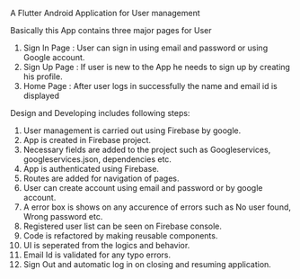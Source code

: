 A Flutter Android Application for User management 

Basically this App contains three major pages for User
1. Sign In Page : User can sign in using email and password or using Google account.
2. Sign Up Page : If user is new to the App he needs to sign up by creating his profile.
3. Home Page : After user logs in successfully the name and email id is displayed


Design and Developing includes following steps:

1. User management is carried out using Firebase by google.
2. App is created in Firebase project.
3. Necessary fields are added to the project such as Googleservices, googleservices.json, dependencies etc.
4. App is authenticated using Firebase.
5. Routes are added for navigation of pages.
6. User can create account using email and password or by google account.
7. A error box is shows on any accurence of errors such as No user found, Wrong password etc.
8. Registered user list can be seen on Firebase console.
9. Code is refactored by making reusable components.
10. UI is seperated from the logics and behavior.
11. Email Id is validated for any typo errors.
12. Sign Out and automatic log in on closing and resuming application.






